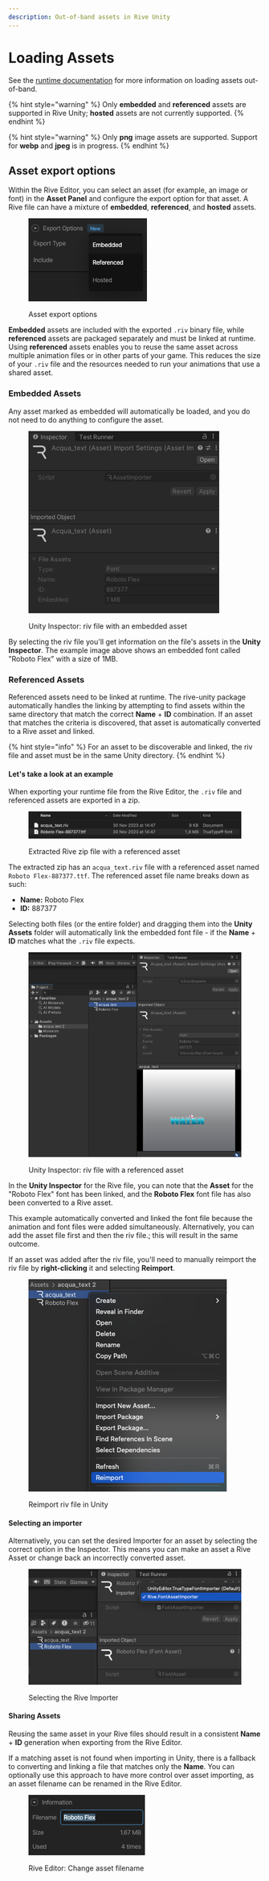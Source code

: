 ```yaml
---
description: Out-of-band assets in Rive Unity
---
```


# Loading Assets

See the [runtime documentation](../../runtimes/loading-assets.md) for more information on loading assets out-of-band.

{% hint style="warning" %}
Only **embedded** and **referenced** assets are supported in Rive Unity; **hosted** assets are not currently supported.
{% endhint %}

{% hint style="warning" %}
Only **png** image assets are supported. Support for **webp** and **jpeg** is in progress.
{% endhint %}

## Asset export options

Within the Rive Editor, you can select an asset (for example, an image or font) in the **Asset Panel** and configure the export option for that asset. A Rive file can have a mixture of **embedded**, **referenced**, and **hosted** assets.

<figure><img src="../../.gitbook/assets/CleanShot 2023-12-07 at 15.04.59.png" alt=""><figcaption><p>Asset export options</p></figcaption></figure>

**Embedded** assets are included with the exported `.riv` binary file, while **referenced** assets are packaged separately and must be linked at runtime. Using **referenced** assets enables you to reuse the same asset across multiple animation files or in other parts of your game. This reduces the size of your `.riv` file and the resources needed to run your animations that use a shared asset.

### Embedded Assets

Any asset marked as embedded will automatically be loaded, and you do not need to do anything to configure the asset.

<figure><img src="../../.gitbook/assets/CleanShot 2023-12-07 at 15.09.34.png" alt=""><figcaption><p>Unity Inspector: riv file with an embedded asset</p></figcaption></figure>

By selecting the riv file you'll get information on the file's assets in the **Unity Inspector**. The example image above shows an embedded font called "Roboto Flex" with a size of 1MB.

### Referenced Assets

Referenced assets need to be linked at runtime. The rive-unity package automatically handles the linking by attempting to find assets within the same directory that match the correct **Name** + **ID** combination. If an asset that matches the criteria is discovered, that asset is automatically converted to a Rive asset and linked.

{% hint style="info" %}
For an asset to be discoverable and linked, the riv file and asset must be in the same Unity directory.
{% endhint %}

#### Let's take a look at an example

When exporting your runtime file from the Rive Editor,  the `.riv` file and referenced assets are exported in a zip.

<figure><img src="../../.gitbook/assets/CleanShot 2023-12-07 at 15.23.10@2x.png" alt=""><figcaption><p>Extracted Rive zip file with a referenced asset</p></figcaption></figure>

The extracted zip has an `acqua_text.riv` file with a referenced asset named `Roboto Flex-887377.ttf`. The referenced asset file name breaks down as such:

* **Name:** Roboto Flex
* **ID:** 887377

Selecting both files (or the entire folder) and dragging them into the **Unity Assets** folder will automatically link the embedded font file - if the **Name** + **ID** matches what the `.riv` file expects.

<figure><img src="../../.gitbook/assets/CleanShot 2023-12-07 at 15.49.42.png" alt=""><figcaption><p>Unity Inspector: riv file with a referenced asset</p></figcaption></figure>

In the **Unity Inspector** for the Rive file, you can note that the **Asset** for the "Roboto Flex" font has been linked, and the **Roboto Flex** font file has also been converted to a Rive asset.

This example automatically converted and linked the font file because the animation and font files were added simultaneously. Alternatively, you can add the asset file first and then the riv file.; this will result in the same outcome.

If an asset was added after the riv file, you'll need to manually reimport the riv file by **right-clicking** it and selecting **Reimport**.

<figure><img src="../../.gitbook/assets/CleanShot 2023-12-07 at 15.56.45.png" alt=""><figcaption><p>Reimport riv file in Unity</p></figcaption></figure>

#### Selecting an importer

Alternatively, you can set the desired Importer for an asset by selecting the correct option in the Inspector. This means you can make an asset a Rive Asset or change back an incorrectly converted asset.

<figure><img src="../../.gitbook/assets/CleanShot 2023-12-07 at 17.08.06.png" alt=""><figcaption><p>Selecting the Rive Importer</p></figcaption></figure>

#### Sharing Assets

Reusing the same asset in your Rive files should result in a consistent **Name** + **ID** generation when exporting from the Rive Editor.

If a matching asset is not found when importing in Unity, there is a fallback to converting and linking a file that matches only the **Name**. You can optionally use this approach to have more control over asset importing, as an asset filename can be renamed in the Rive Editor.

<figure><img src="../../.gitbook/assets/CleanShot 2023-12-07 at 17.15.45.png" alt=""><figcaption><p>Rive Editor: Change asset filename</p></figcaption></figure>
